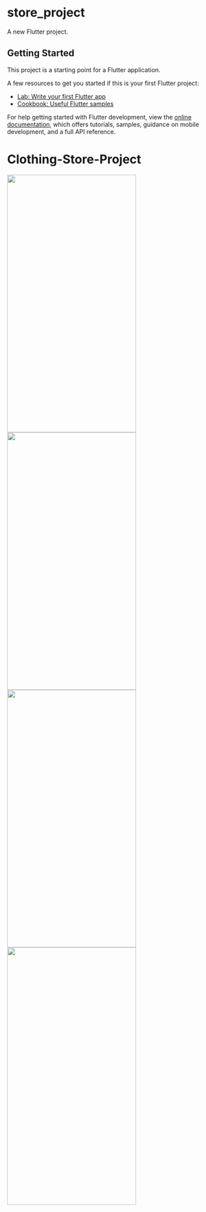 # store_project

A new Flutter project.

## Getting Started

This project is a starting point for a Flutter application.

A few resources to get you started if this is your first Flutter project:

- [Lab: Write your first Flutter app](https://docs.flutter.dev/get-started/codelab)
- [Cookbook: Useful Flutter samples](https://docs.flutter.dev/cookbook)

For help getting started with Flutter development, view the
[online documentation](https://docs.flutter.dev/), which offers tutorials,
samples, guidance on mobile development, and a full API reference.
# Clothing-Store-Project

<img src="https://github.com/ii9oh/Clothing-Store-Project/assets/98194640/d8e27317-0a68-4176-bf75-1d7b283b00f3)" style=" width:300px ; height:600px ">
<img src="https://github.com/ii9oh/Clothing-Store-Project/assets/98194640/7cebbd90-7d98-494f-a516-a42d1b9dc3d9" style=" width:300px ; height:600px ">
<img src="https://github.com/ii9oh/Clothing-Store-Project/assets/98194640/5f5f3bde-2d1c-4e05-b342-4c0fb5ffbac4" style=" width:300px ; height:600px ">
<img src="https://github.com/ii9oh/Clothing-Store-Project/assets/98194640/6ad58cd3-db17-4716-bd47-a1f1547d808a" style=" width:300px ; height:600px ">


